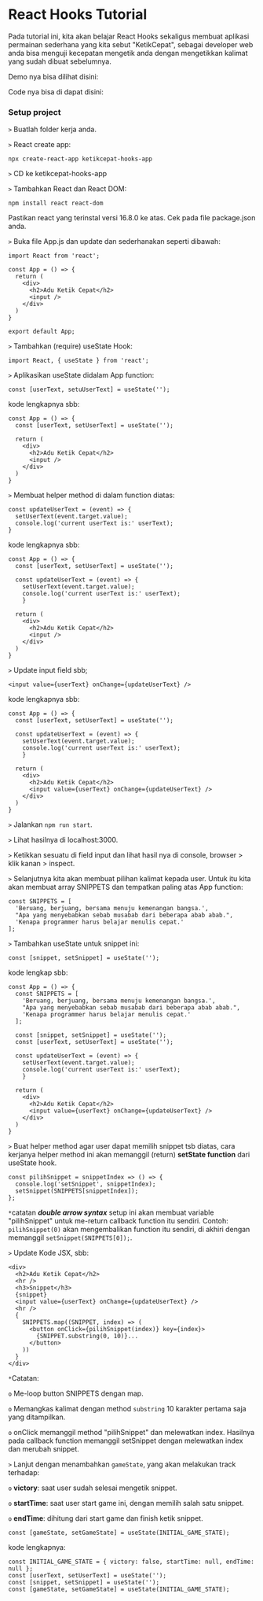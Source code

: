 # React Hooks Tutorial

Pada tutorial ini, kita akan belajar React Hooks sekaligus membuat aplikasi permainan sederhana yang kita sebut "KetikCepat", sebagai developer web anda bisa menguji kecepatan mengetik anda dengan mengetikkan kalimat yang sudah dibuat sebelumnya.

Demo nya bisa dilihat disini: 

Code nya bisa di dapat disini:

### Setup project

```>``` Buatlah folder kerja anda.

```>``` React create app:

```
npx create-react-app ketikcepat-hooks-app
```

```>``` CD ke ketikcepat-hooks-app

```>``` Tambahkan React dan React DOM:

``` 
npm install react react-dom
```

Pastikan react yang terinstal versi 16.8.0 ke atas. Cek pada file package.json anda.

```>``` Buka file App.js dan update dan sederhanakan seperti dibawah:

```react
import React from 'react';

const App = () => {
  return (
    <div>
      <h2>Adu Ketik Cepat</h2>
      <input />
    </div>
  )
}

export default App;
```

```>``` Tambahkan (require) useState Hook:

```react
import React, { useState } from 'react';
```

```>``` Aplikasikan useState didalam App function:

```react
const [userText, setuUserText] = useState('');
```

kode lengkapnya sbb:

```react
const App = () => {
  const [userText, setUserText] = useState('');
  
  return (
    <div>
      <h2>Adu Ketik Cepat</h2>
      <input />
    </div>
  )
}
```

```>``` Membuat helper method di dalam function diatas:

```react
const updateUserText = (event) => {
  setUserText(event.target.value);
  console.log('current userText is:' userText);
}
```

kode lengkapnya sbb:

```react
const App = () => {
  const [userText, setUserText] = useState('');
  
  const updateUserText = (event) => {
  	setUserText(event.target.value);
  	console.log('current userText is:' userText);
	}
  
  return (
    <div>
      <h2>Adu Ketik Cepat</h2>
      <input />
    </div>
  )
}
```

```>``` Update input field sbb;

```react
<input value={userText} onChange={updateUserText} />
```

kode lengkapnya sbb:

```react
const App = () => {
  const [userText, setUserText] = useState('');
  
  const updateUserText = (event) => {
  	setUserText(event.target.value);
  	console.log('current userText is:' userText);
	}
  
  return (
    <div>
      <h2>Adu Ketik Cepat</h2>
      <input value={userText} onChange={updateUserText} />
    </div>
  )
}
```

```>``` Jalankan ```npm run start```.

```>``` Lihat hasilnya di localhost:3000.

```>``` Ketikkan sesuatu di field input dan lihat hasil nya di console, browser > klik kanan > inspect.



```>``` Selanjutnya kita akan membuat pilihan kalimat kepada user. Untuk itu kita akan membuat array SNIPPETS dan tempatkan paling atas App function:

```react
const SNIPPETS = [
  'Beruang, berjuang, bersama menuju kemenangan bangsa.',
  "Apa yang menyebabkan sebab musabab dari beberapa abab abab.",
  'Kenapa programmer harus belajar menulis cepat.'
];
```

```>``` Tambahkan useState untuk snippet ini:

```react
const [snippet, setSnippet] = useState('');
```

kode lengkap sbb:

```react
const App = () => {
  const SNIPPETS = [
    'Beruang, berjuang, bersama menuju kemenangan bangsa.',
    "Apa yang menyebabkan sebab musabab dari beberapa abab abab.",
    'Kenapa programmer harus belajar menulis cepat.'
  ];
  
  const [snippet, setSnippet] = useState('');
  const [userText, setUserText] = useState('');
  
  const updateUserText = (event) => {
  	setUserText(event.target.value);
  	console.log('current userText is:' userText);
	}
  
  return (
    <div>
      <h2>Adu Ketik Cepat</h2>
      <input value={userText} onChange={updateUserText} />
    </div>
  )
}
```

```>``` Buat helper method agar user dapat memilih snippet tsb diatas, cara kerjanya helper method ini akan memanggil (return) **setState function** dari useState hook. 

```react
const pilihSnippet = snippetIndex => () => {
  console.log('setSnippet', snippetIndex);
  setSnippet(SNIPPETS[snippetIndex]);
};
```

```*```catatan ***double arrow syntax*** setup ini akan membuat variable "pilihSnippet" untuk me-return callback function itu sendiri. Contoh: ```pilihSnippet(0)``` akan mengembalikan function itu sendiri, di akhiri dengan memanggil ```setSnippet(SNIPPETS[0]);```.



```>``` Update Kode JSX, sbb:

```   react
<div>
  <h2>Adu Ketik Cepat</h2>
  <hr />
  <h3>Snippet</h3>
  {snippet}
  <input value={userText} onChange={updateUserText} />
  <hr />
  {
    SNIPPETS.map((SNIPPET, index) => (
      <button onClick={pilihSnippet(index)} key={index}>
        {SNIPPET.substring(0, 10)}...
      </button>
    ))
  }
</div>
```

```*```Catatan:

```o``` Me-loop button SNIPPETS dengan map.

```o``` Memangkas kalimat dengan method ```substring``` 10 karakter pertama saja yang ditampilkan.

```o``` onClick memanggil method "pilihSnippet" dan melewatkan index. Hasilnya pada callback function memanggil setSnippet dengan melewatkan index dan merubah snippet.      



```>``` Lanjut dengan menambahkan ```gameState```, yang akan melakukan track terhadap:

```o``` **victory**: saat user sudah selesai mengetik snippet.

```o``` **startTime**: saat user start game ini, dengan memilih salah satu snippet.

```o``` **endTime**: dihitung dari start game dan finish ketik snippet.

``` react
const [gameState, setGameState] = useState(INITIAL_GAME_STATE);
```

kode lengkapnya:

```react
const INITIAL_GAME_STATE = { victory: false, startTime: null, endTime: null };
const [userText, setUserText] = useState('');
const [snippet, setSnippet] = useState('');
const [gameState, setGameState] = useState(INITIAL_GAME_STATE);
```